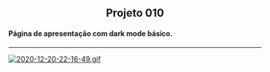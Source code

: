 <h2 align="center">Projeto 010</h2>

<h4>Página de apresentação com dark mode básico.</h4>

___

[![2020-12-20-22-16-49.gif](https://i.postimg.cc/T18PRW3Z/2020-12-20-22-16-49.gif)](https://postimg.cc/475GPyt5)
